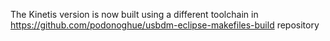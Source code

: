 The Kinetis version is now built using a different toolchain in
https://github.com/podonoghue/usbdm-eclipse-makefiles-build repository